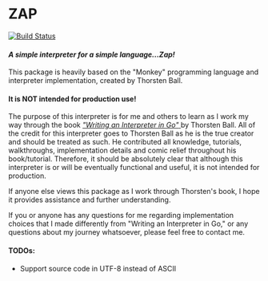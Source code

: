 # ZAP

[![Build Status](https://travis-ci.org/Guitarbum722/zap.svg?branch=master)](https://travis-ci.org/Guitarbum722/zap)

#### _A simple interpreter for a simple language...Zap!_


This package is heavily based on the "Monkey" programming language and interpreter implementation, created by Thorsten Ball. 

#### It is NOT intended for production use!

The purpose of this interpreter is for me and others to learn as I work my way through the book [_"Writing an Interpreter in Go"_ ](https://interpreterbook.com/) by Thorsten Ball.  All of the credit for this interpreter goes to Thorsten Ball as he is the true creator and should be treated as such.  He contributed all knowledge, tutorials, walkthroughs, implementation details and comic relief throughout his book/tutorial.  Therefore, it should be absolutely clear that although this interpreter is or will be eventually functional and useful, it is not intended for production.

If anyone else views this package as I work through Thorsten's book, I hope it provides assistance and further understanding.  

If you or anyone has any questions for me regarding implementation choices that I made differently from "Writing an Interpreter in Go," or any questions about my journey whatsoever, please feel free to contact me.

#### TODOs:
* Support source code in UTF-8 instead of ASCII